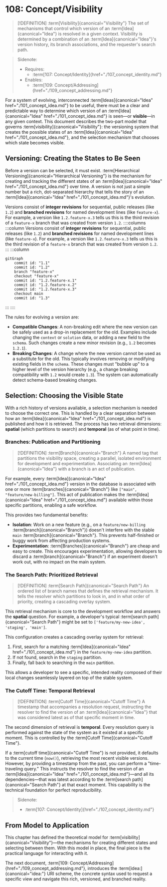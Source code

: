 # 108: Concept/Visibility

> [!DEFINITION] :term[Visibility]{canonical="Visibility"}
> The set of mechanisms that control which version of an :term[Idea]{canonical="Idea"} is resolved in a given context. Visibility is determined by a combination of an :term[Idea]{canonical="Idea"}'s version history, its branch associations, and the requester's search path.

> Sidenote:
>
> - Requires:
>   - :term[107: Concept/Identity]{href="./107_concept_identity.md"}
> - Enables:
>   - :term[109: Concept/Addressing]{href="./109_concept_addressing.md"}

For a system of evolving, interconnected :term[Ideas]{canonical="Idea" href="./101_concept_idea.md"} to be useful, there must be a clear and predictable way to determine which version of an :term[Idea]{canonical="Idea" href="./101_concept_idea.md"} is seen—or **visible**—in any given context. This document describes the two-part model that governs :term[visibility]{canonical="Visibility"}: the versioning system that creates the possible states of an :term[Idea]{canonical="Idea" href="./101_concept_idea.md"}, and the selection mechanism that chooses which state becomes visible.

## Versioning: Creating the States to Be Seen

Before a version can be selected, it must exist. :term[Hierarchical Versioning]{canonical="Hierarchical Versioning"} is the mechanism for creating and tracking the different states of an :term[Idea]{canonical="Idea" href="./101_concept_idea.md"} over time. A version is not just a simple number but a rich, dot-separated hierarchy that tells the story of an :term[Idea]{canonical="Idea" href="./101_concept_idea.md"}'s evolution.

Versions consist of **integer revisions** for sequential, public releases (like `1.2`) and **branched revisions** for named development lines (like `feature-x`). For example, a version like `1.2.feature-x.3` tells us this is the third revision of a `feature-x` branch that was created from version `1.2`.
::::columns
:::column
Versions consist of **integer revisions** for sequential, public releases (like `1.2`) and **branched revisions** for named development lines (like `feature-x`). For example, a version like `1.2.feature-x.3` tells us this is the third revision of a `feature-x` branch that was created from version `1.2`.
:::
:::column

```mermaid
gitGraph
    commit id: "1.1"
    commit id: "1.2"
    branch "feature-x"
    checkout "feature-x"
    commit id: "1.2.feature-x.1"
    commit id: "1.2.feature-x.2"
    commit id: "1.2.feature-x.3"
    checkout main
    commit id: "1.3"
```

:::
::::

The rules for evolving a version are:

- **Compatible Changes**: A non-breaking edit where the new version can be safely used as a drop-in replacement for the old. Examples include changing the `context` or `solution` data, or adding a new field to the `schema`. Such changes create a new minor revision (e.g., `1.2` becomes `1.2.1`).
- **Breaking Changes**: A change where the new version cannot be used as a substitute for the old. This typically involves removing or modifying existing fields in the `schema`. These changes must "bubble up" to a higher level of the version hierarchy (e.g., a change breaking compatibility with `1.2` would create `1.3`). The system can automatically detect schema-based breaking changes.

## Selection: Choosing the Visible State

With a rich history of versions available, a selection mechanism is needed to choose the correct one. This is handled by a clear separation between how an :term[Idea]{canonical="Idea" href="./101_concept_idea.md"} is published and how it is retrieved. The process has two retrieval dimensions: **spatial** (which partitions to search) and **temporal** (as of what point in time).

### Branches: Publication and Partitioning

> [!DEFINITION] :term[Branch]{canonical="Branch"}
> A named tag that partitions the visibility space, creating a parallel, isolated environment for development and experimentation. Associating an :term[Idea]{canonical="Idea"} with a branch is an act of publication.

For example, every :term[Idea]{canonical="Idea" href="./101_concept_idea.md"} version in the database is associated with one or more :term[branches]{canonical="Branch"} like `["main", "feature/new-billing"]`. This act of publication makes the :term[Idea]{canonical="Idea" href="./101_concept_idea.md"} available within those specific partitions, enabling a safe workflow.

This provides two fundamental benefits:

- **Isolation**: Work on a new feature (e.g., on a `feature/new-billing` :term[branch]{canonical="Branch"}) doesn't interfere with the stable `main` :term[branch]{canonical="Branch"}. This prevents half-finished or buggy work from affecting production systems.
- **Experimentation**: :term[Branches]{canonical="Branch"} are cheap and easy to create. This encourages experimentation, allowing developers to discard a :term[branch]{canonical="Branch"} if an experiment doesn't work out, with no impact on the main system.

### The Search Path: Prioritized Retrieval

> [!DEFINITION] :term[Search Path]{canonical="Search Path"}
> An ordered list of branch names that defines the retrieval mechanism. It tells the resolver which partitions to look in, and in what order of priority, creating a cascading overlay system.

This retrieval mechanism is core to the development workflow and answers the **spatial** question. For example, a developer's typical :term[search path]{canonical="Search Path"} might be set to `['feature/my-new-idea', 'staging', 'main']`.

This configuration creates a cascading overlay system for retrieval:

1.  First, search for a matching :term[Idea]{canonical="Idea" href="./101_concept_idea.md"} in the `feature/my-new-idea` partition.
2.  If not found, search in the `staging` partition.
3.  Finally, fall back to searching in the `main` partition.

This allows a developer to see a specific, intended reality composed of their local changes seamlessly layered on top of the stable system.

### The Cutoff Time: Temporal Retrieval

> [!DEFINITION] :term[Cutoff Time]{canonical="Cutoff Time"}
> A timestamp that accompanies a resolution request, instructing the resolver to find the version of an :term[Idea]{canonical="Idea"} that was considered latest as of that specific moment in time.

The second dimension of retrieval is **temporal**. Every resolution query is performed against the state of the system as it existed at a specific moment. This is controlled by the :term[Cutoff Time]{canonical="Cutoff Time"}.

If a :term[cutoff time]{canonical="Cutoff Time"} is not provided, it defaults to the current time (`now()`), retrieving the most recent visible versions. However, by providing a timestamp from the past, you can perform a "time-traveling query." This instructs the resolver to find the version of an :term[Idea]{canonical="Idea" href="./101_concept_idea.md"}—and all its dependencies—that was latest according to the :term[search path]{canonical="Search Path"} at that exact moment. This capability is the technical foundation for perfect reproducibility.

> Sidenote:
>
> - :term[107: Concept/Identity]{href="./107_concept_identity.md"}

## From Model to Application

This chapter has defined the theoretical model for :term[visibility]{canonical="Visibility"}—the mechanisms for creating different states and selecting between them. With this model in place, the final piece is the practical language for interacting with it.

The next document, :term[109: Concept/Addressing]{href="./109_concept_addressing.md"}, introduces the :term[idea:]{canonical="idea:"} URI scheme, the concrete syntax used to request a specific view and navigate this rich, versioned, and branched reality.
